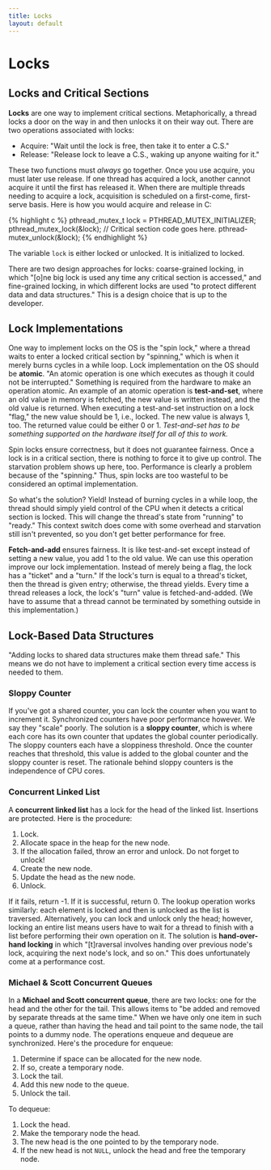 ```yaml
---
title: Locks
layout: default
---
```


# Locks

## Locks and Critical Sections

**Locks** are one way to implement critical sections. Metaphorically, a thread locks a door on the way in and then unlocks it on their way out. There are two operations associated with locks:

- Acquire: "Wait until the lock is free, then take it to enter a C.S."
- Release: "Release lock to leave a C.S., waking up anyone waiting for it."

These two functions must *always* go together. Once you use acquire, you must later use release. If one thread has acquired a lock, another cannot acquire it until the first has released it. When there are multiple threads needing to acquire a lock, acquisition is scheduled on a first-come, first-serve basis. Here is how you would acquire and release in C:

{% highlight c %}
pthread_mutex_t lock = PTHREAD_MUTEX_INITIALIZER;
pthread_mutex_lock(&lock);
// Critical section code goes here.
pthread-mutex_unlock(&lock);
{% endhighlight %}

The variable `lock` is either locked or unlocked. It is initialized to locked.

There are two design approaches for locks: coarse-grained locking, in which "[o]ne big lock is used any time any critical section is accessed," and fine-grained locking, in which different locks are used "to protect different data and data structures." This is a design choice that is up to the developer.

## Lock Implementations

One way to implement locks on the OS is the "spin lock," where a thread waits to enter a locked critical section by "spinning," which is when it merely burns cycles in a while loop. Lock implementation on the OS should be **atomic**. "An atomic operation is one which executes as though it could not be interrupted." Something is required from the hardware to make an operation atomic. An example of an atomic operation is **test-and-set**, where an old value in memory is fetched, the new value is written instead, and the old value is returned. When executing a test-and-set instruction on a lock "flag," the new value should be 1, i.e., locked. The new value is always 1, too. The returned value could be either 0 or 1. *Test-and-set has to be something supported on the hardware itself for all of this to work.*

Spin locks ensure correctness, but it does not guarantee fairness. Once a lock is in a critical section, there is nothing to force it to give up control. The starvation problem shows up here, too. Performance is clearly a problem because of the "spinning." Thus, spin locks are too wasteful to be considered an optimal implementation.

So what's the solution? Yield! Instead of burning cycles in a while loop, the thread should simply yield control of the CPU when it detects a critical section is locked. This will change the thread's state from "running" to "ready." This context switch does come with some overhead and starvation still isn't prevented, so you don't get better performance for free.

**Fetch-and-add** ensures fairness. It is like test-and-set except instead of setting a new value, you add 1 to the old value. We can use this operation improve our lock implementation. Instead of merely being a flag, the lock has a "ticket" and a "turn." If the lock's turn is equal to a thread's ticket, then the thread is given entry; otherwise, the thread yields. Every time a thread releases a lock, the lock's "turn" value is fetched-and-added. (We have to assume that a thread cannot be terminated by something outside in this implementation.)

## Lock-Based Data Structures

"Adding locks to shared data structures make them thread safe." This means we do not have to implement a critical section every time access is needed to them.

### Sloppy Counter

If you've got a shared counter, you can lock the counter when you want to increment it. Synchronized counters have poor performance however. We say they "scale" poorly. The solution is a **sloppy counter**, which is where each core has its own counter that updates the global counter periodically. The sloppy counters each have a sloppiness threshold. Once the counter reaches that threshold, this value is added to the global counter and the sloppy counter is reset. The rationale behind sloppy counters is the independence of CPU cores.

### Concurrent Linked List

A **concurrent linked list** has a lock for the head of the linked list. Insertions are protected. Here is the procedure:

1. Lock.
2. Allocate space in the heap for the new node.
3. If the allocation failed, throw an error and unlock. Do not forget to unlock!
4. Create the new node.
5. Update the head as the new node.
6. Unlock.

If it fails, return -1. If it is successful, return 0. The lookup operation works similarly: each element is locked and then is unlocked as the list is traversed. Alternatively, you can lock and unlock only the head; however, locking an entire list means users have to wait for a thread to finish with a list before performing their own operation on it. The solution is **hand-over-hand locking** in which "[t]raversal involves handing over previous node's lock, acquiring the next node's lock, and so on." This does unfortunately come at a performance cost.

### Michael & Scott Concurrent Queues

In a **Michael and Scott concurrent queue**, there are two locks: one for the head and the other for the tail. This allows items to "be added and removed by separate threads at the same time." When we have only one item in such a queue, rather than having the head and tail point to the same node, the tail points to a dummy node. The operations enqueue and dequeue are synchronized. Here's the procedure for enqueue:

1. Determine if space can be allocated for the new node.
2. If so, create a temporary node.
3. Lock the tail.
4. Add this new node to the queue.
5. Unlock the tail.

To dequeue:

1. Lock the head.
2. Make the temporary node the head.
3. The new head is the one pointed to by the temporary node.
4. If the new head is not `NULL`, unlock the head and free the temporary node.
